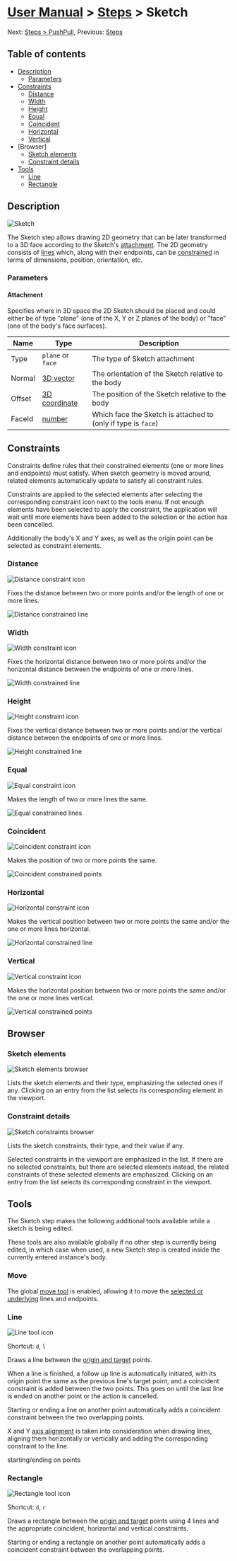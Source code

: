 # [User Manual](README.md) > [Steps](steps.md) > Sketch

Next: [Steps > PushPull](push-pull.md),
Previous: [Steps](steps.md)

## Table of contents
- [Description](#description)
  - [Parameters](#parameters)
- [Constraints](#constraints)
  - [Distance](#distance)
  - [Width](#width)
  - [Height](#height)
  - [Equal](#equal)
  - [Coincident](#coincident)
  - [Horizontal](#horizontal)
  - [Vertical](#vertical)
- [Browser]
  - [Sketch elements](#sketch-elements)
  - [Constraint details](#constraint-details)
- [Tools](#tools)
  - [Line](#line)
  - [Rectangle](#rectangle)

## Description
![Sketch](images/sketch.png)

The Sketch step allows drawing 2D geometry that can be later transformed to a 3D face according to the Sketch's [attachment](#attachment). The 2D geometry consists of [lines](#line) which, along with their endpoints, can be [constrained](#constraints) in terms of dimensions, position, orientation, etc.

### Parameters

#### Attachment
Specifies where in 3D space the 2D Sketch should be placed and could either be of type "plane" (one of the X, Y or Z planes of the body) or "face" (one of the body's face surfaces).

Name   | Type                                   | Description
-------|----------------------------------------|------------
Type   | `plane` or `face`                      | The type of Sketch attachment
Normal | [3D vector](editor.md#value-types)     | The orientation of the Sketch relative to the body
Offset | [3D coordinate](editor.md#value-types) | The position of the Sketch relative to the body
FaceId | [number](editor.md#value-types)        | Which face the Sketch is attached to (only if type is `face`)

## Constraints
Constraints define rules that their constrained elements (one or more lines and endpoints) must satisfy. When sketch geometry is moved around, related elements automatically update to satisfy all constraint rules.

Constraints are applied to the selected elements after selecting the corresponding constraint icon next to the tools menu. If not enough elements have been selected to apply the constraint, the application will wait until more elements have been added to the selection or the action has been cancelled.

Additionally the body's X and Y axes, as well as the origin point can be selected as constraint elements.

### Distance
![Distance constraint icon](images/distance-constraint.png)

Fixes the distance between two or more points and/or the length of one or more lines.

![Distance constrained line](images/distance.png)

### Width
![Width constraint icon](images/width-constraint.png)

Fixes the horizontal distance between two or more points and/or the horizontal distance between the endpoints of one or more lines.

![Width constrained line](images/width.png)

### Height
![Height constraint icon](images/height-constraint.png)

Fixes the vertical distance between two or more points and/or the vertical distance between the endpoints of one or more lines.

![Height constrained line](images/height.png)

### Equal
![Equal constraint icon](images/equal-constraint.png)

Makes the length of two or more lines the same.

![Equal constrained lines](images/equal.png)

### Coincident
![Coincident constraint icon](images/coincident-constraint.png)

Makes the position of two or more points the same.

![Coincident constrained points](images/coincident.png)

### Horizontal
![Horizontal constraint icon](images/horizontal-constraint.png)

Makes the vertical position between two or more points the same and/or the one or more lines horizontal.

![Horizontal constrained line](images/horizontal.png)

### Vertical
![Vertical constraint icon](images/vertical-constraint.png)

Makes the horizontal position between two or more points the same and/or the one or more lines vertical.

![Vertical constrained points](images/vertical.png)

## Browser
### Sketch elements
![Sketch elements browser](images/sketch-browser.png)

Lists the sketch elements and their type, emphasizing the selected ones if any. Clicking on an entry from the list selects its corresponding element in the viewport.

### Constraint details
![Sketch constraints browser](images/constraints-browser.png)

Lists the sketch constraints, their type, and their value if any.

Selected constraints in the viewport are emphasized in the list. If there are no selected constraints, but there are selected elements instead, the related constraints of these selected elements are emphasized. Clicking on an entry from the list selects its corresponding constraint in the viewport.

## Tools
The Sketch step makes the following additional tools available while a sketch is being edited.

These tools are also available globally if no other step is currently being edited, in which case when used, a new Sketch step is created inside the currently entered instance's body.

### Move
The global [move tool](tools.md#move) is enabled, allowing it to move the [selected or underlying](tools.md#operation) lines and endpoints.

### Line
![Line tool icon](images/line-tool.png)

Shortcut: `d`, `l`

Draws a line between the [origin and target](tools#operation) points.

When a line is finished, a follow up line is automatically initiated, with its origin point the same as the previous line's target point, and a coincident constraint is added between the two points. This goes on until the last line is ended on another point or the action is cancelled.

Starting or ending a line on another point automatically adds a coincident constraint between the two overlapping points.

X and Y [axis alignment](editor.md#axis-alignment) is taken into consideration when drawing lines, aligning them horizontally or vertically and adding the corresponding constraint to the line.

starting/ending on points

### Rectangle
![Rectangle tool icon](images/rect-tool.png)

Shortcut: `d`, `r`

Draws a rectangle between the [origin and target](tools#operation) points using 4 lines and the appropriate coincident, horizontal and vertical constraints.

Starting or ending a rectangle on another point automatically adds a coincident constraint between the overlapping points.
